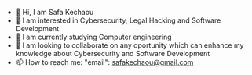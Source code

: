 - 👋 Hi, I am Safa Kechaou
- 👀 I am interested in Cybersecurity, Legal Hacking and Software Development 
- 🌱 I am currently studying Computer engineering 
- 💞️ I am looking to collaborate on any oportunity which can enhance my knowledge about Cybersecurity and Software Development
- 📫 How to reach me: "email": safakechaou@gmail.com                    

<!---
SafaKchaou/SafaKchaou is a ✨ special ✨ repository because its `README.md` (this file) appears on your GitHub profile.
You can click the Preview link to take a look at your changes.
--->
